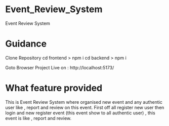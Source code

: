 # Event_Review_System
 Event Review System

# Guidance
 Clone Repository 
 cd frontend > npm i
 cd backend > npm i

 Goto Browser Project Live on : http://localhost:5173/

# What feature provided
 This is Event Review System where organised new event and any authentic user like , report and review on this event.
 First off all register new user then login and new register event (this event show to all authentic user) , 
 this event is like , report and review.
